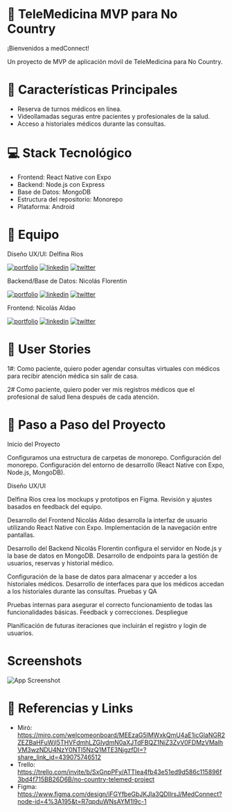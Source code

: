 # 📱 TeleMedicina MVP para No Country

¡Bienvenidos a medConnect!

Un proyecto de MVP de aplicación móvil de TeleMedicina para No Country.

# 🌟 Características Principales

- Reserva de turnos médicos en línea.
- Videollamadas seguras entre pacientes y profesionales de la salud.
- Acceso a historiales médicos durante las consultas.

# 💻 Stack Tecnológico

- Frontend: React Native con Expo
- Backend: Node.js con Express
- Base de Datos: MongoDB
- Estructura del repositorio: Monorepo
- Plataforma: Android

# 👥 Equipo

Diseño UX/UI: Delfina Rios

[![portfolio](https://img.shields.io/badge/my_portfolio-000?style=for-the-badge&logo=ko-fi&logoColor=white)](https://katherineoelsner.com/)
[![linkedin](https://img.shields.io/badge/linkedin-0A66C2?style=for-the-badge&logo=linkedin&logoColor=white)](https://www.linkedin.com/)
[![twitter](https://img.shields.io/badge/twitter-1DA1F2?style=for-the-badge&logo=twitter&logoColor=white)](https://twitter.com/)

Backend/Base de Datos: Nicolás Florentin

[![portfolio](https://img.shields.io/badge/my_portfolio-000?style=for-the-badge&logo=ko-fi&logoColor=white)](https://katherineoelsner.com/)
[![linkedin](https://img.shields.io/badge/linkedin-0A66C2?style=for-the-badge&logo=linkedin&logoColor=white)](https://www.linkedin.com/)
[![twitter](https://img.shields.io/badge/twitter-1DA1F2?style=for-the-badge&logo=twitter&logoColor=white)](https://twitter.com/)

Frontend: Nicolás Aldao

[![portfolio](https://img.shields.io/badge/my_portfolio-000?style=for-the-badge&logo=ko-fi&logoColor=white)](https://nicolas-aldao.vercel.app/)
[![linkedin](https://img.shields.io/badge/linkedin-0A66C2?style=for-the-badge&logo=linkedin&logoColor=white)](https://www.linkedin.com/in/nicolas-aldao)
[![twitter](https://img.shields.io/badge/twitter-1DA1F2?style=for-the-badge&logo=twitter&logoColor=white)](https://twitter.com/)

# 👤 User Stories

1#: Como paciente, quiero poder agendar consultas virtuales con médicos para recibir atención médica sin salir de casa.

2# Como paciente, quiero poder ver mis registros médicos que el profesional de salud llena después de cada atención.

# 📌 Paso a Paso del Proyecto

Inicio del Proyecto

Configuramos una estructura de carpetas de monorepo.
Configuración del monorepo.
Configuración del entorno de desarrollo (React Native con Expo, Node.js, MongoDB).

Diseño UX/UI

Delfina Rios crea los mockups y prototipos en Figma.
Revisión y ajustes basados en feedback del equipo.

Desarrollo del Frontend
Nicolás Aldao desarrolla la interfaz de usuario utilizando React Native con Expo.
Implementación de la navegación entre pantallas.

Desarrollo del Backend
Nicolás Florentin configura el servidor en Node.js y la base de datos en MongoDB.
Desarrollo de endpoints para la gestión de usuarios, reservas y historial médico.

Configuración de la base de datos para almacenar y acceder a los historiales médicos.
Desarrollo de interfaces para que los médicos accedan a los historiales durante las consultas.
Pruebas y QA

Pruebas internas para asegurar el correcto funcionamiento de todas las funcionalidades básicas.
Feedback y correcciones.
Despliegue

Planificación de futuras iteraciones que incluirán el registro y login de usuarios.

# Screenshots

![App Screenshot](https://via.placeholder.com/468x300?text=App+Screenshot+Here)

# 🔗 Referencias y Links

- Miró: https://miro.com/welcomeonboard/MEEzaG5lMWxkQmU4aE1icGlaNGR2ZEZBaHFuWjI5THVFdmhLZGIydmN0aXJTdFBQZ1NiZ3ZvV0FDMzVMalhVM3wzNDU4NzY0NTI5NzQ1MTE3NjgzfDI=?share_link_id=439075746512
- Trello: https://trello.com/invite/b/SxGnpPFy/ATTIea4fb43e51ed9d586c115896f3bd4f715BB26D6B/no-country-telemed-project
- Figma: https://www.figma.com/design/iFGYfbeGbJKJla3QDIlrsJ/MedConnect?node-id=4%3A195&t=R7qpduWNsAYM1l9c-1
